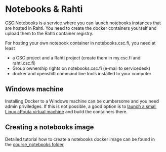 # Notebooks & Rahti

[CSC Notebooks](https://notebooks.csc.fi) is a service where you can launch notebooks instances that are hosted in Rahti. You need to create the docker containers yourself and upload them to the Rahti container registry.

For hosting your own notebook container in notebooks.csc.fi, you need at least

- a CSC project and a Rahti project (create them in my.csc.fi and rahti.csc.fi)
- Group ownership rights on notebooks.csc.fi (e-mail to servicedesk)
- docker and openshift command line tools installed to your computer 

## Windows machine

Installing Docker to a Windows machine can be cumbersome and you need admin priviledges. If this is not possible, a good option is to [launch a small Linux cPouta virtual machine](https://github.com/csc-training/geocomputing/tree/master/pouta/docker-applications) and build the containers there.

## Creating a notebooks image

Detailed tutorial how to create a notebooks docker image can be found in the [course_notebooks folder](course_notebooks/creating_csc_notebooks_image.md)
